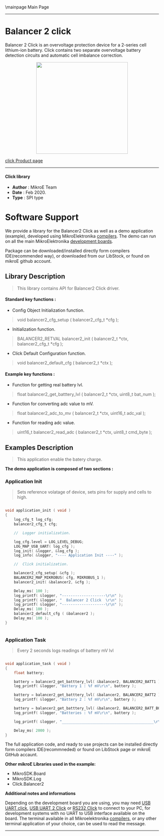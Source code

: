 \mainpage Main Page
 
---
# Balancer 2 click

Balancer 2 Click is an overvoltage protection device for a 2-series cell lithium-ion battery. Click contains two separate overvoltage battery detection circuits and automatic cell imbalance correction.

<p align="center">
  <img src="https://download.mikroe.com/images/click_for_ide/balancer2_click.png" height=300px>
</p>

[click Product page](<https://www.mikroe.com/balancer-2-click>)

---


#### Click library 

- **Author**        : MikroE Team
- **Date**          : Feb 2020.
- **Type**          : SPI type


# Software Support

We provide a library for the Balancer2 Click 
as well as a demo application (example), developed using MikroElektronika 
[compilers](https://shop.mikroe.com/compilers). 
The demo can run on all the main MikroElektronika [development boards](https://shop.mikroe.com/development-boards).

Package can be downloaded/installed directly form compilers IDE(recommended way), or downloaded from our LibStock, or found on mikroE github account. 

## Library Description

> This library contains API for Balancer2 Click driver.

#### Standard key functions :

- Config Object Initialization function.
> void balancer2_cfg_setup ( balancer2_cfg_t *cfg ); 
 
- Initialization function.
> BALANCER2_RETVAL balancer2_init ( balancer2_t *ctx, balancer2_cfg_t *cfg );

- Click Default Configuration function.
> void balancer2_default_cfg ( balancer2_t *ctx );


#### Example key functions :

- Function for getting real battery lvl.
> float balancer2_get_batttery_lvl ( balancer2_t *ctx, uint8_t bat_num );
 
- Function for converting adc value to mV.
> float balancer2_adc_to_mv ( balancer2_t *ctx, uint16_t adc_val );

- Function for reading adc value.
> uint16_t balancer2_read_adc ( balancer2_t *ctx, uint8_t cmd_byte );


## Examples Description

> This application enable the batery charge. 

**The demo application is composed of two sections :**

### Application Init 

> Sets reference volatage of device, sets pins for supply and cells to high.

```c

void application_init ( void )
{
    log_cfg_t log_cfg;
    balancer2_cfg_t cfg;

    //  Logger initialization.

    log_cfg.level = LOG_LEVEL_DEBUG;
    LOG_MAP_USB_UART( log_cfg );
    log_init( &logger, &log_cfg );
    log_info( &logger, "---- Application Init ----" );

    //  Click initialization.

    balancer2_cfg_setup( &cfg );
    BALANCER2_MAP_MIKROBUS( cfg, MIKROBUS_1 );
    balancer2_init( &balancer2, &cfg );

    Delay_ms( 100 );
    log_printf( &logger, "--------------------\r\n" );
    log_printf( &logger, "  Balancer 2 Click  \r\n" );
    log_printf( &logger, "--------------------\r\n" );
    Delay_ms( 100 );
    balancer2_default_cfg ( &balancer2 );
    Delay_ms( 100 );
}
  
```

### Application Task

> Every 2 seconds logs readings of battery mV lvl

```c

void application_task ( void )
{
    float battery;

    battery = balancer2_get_batttery_lvl( &balancer2, BALANCER2_BATT1 );
    log_printf( &logger, "Battery 1 : %f mV\r\n", battery );

    battery = balancer2_get_batttery_lvl( &balancer2, BALANCER2_BATT2 );
    log_printf( &logger, "Battery 2 : %f mV\r\n", battery );

    battery = balancer2_get_batttery_lvl( &balancer2, BALANCER2_BATT_BOTH );
    log_printf( &logger, "Batteries : %f mV\r\n", battery );

    log_printf( &logger, "__________________________________________\r\n" );

    Delay_ms( 2000 );
}  

```

The full application code, and ready to use projects can be  installed directly form compilers IDE(recommneded) or found on LibStock page or mikroE GitHub accaunt.

**Other mikroE Libraries used in the example:** 

- MikroSDK.Board
- MikroSDK.Log
- Click.Balancer2

**Additional notes and informations**

Depending on the development board you are using, you may need 
[USB UART click](https://shop.mikroe.com/usb-uart-click), 
[USB UART 2 Click](https://shop.mikroe.com/usb-uart-2-click) or 
[RS232 Click](https://shop.mikroe.com/rs232-click) to connect to your PC, for 
development systems with no UART to USB interface available on the board. The 
terminal available in all Mikroelektronika 
[compilers](https://shop.mikroe.com/compilers), or any other terminal application 
of your choice, can be used to read the message.



---
